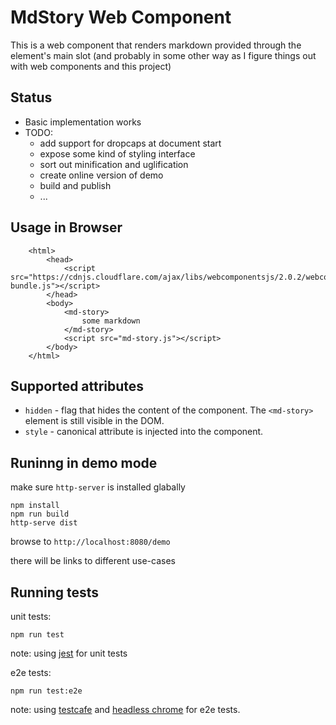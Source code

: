 # MdStory Web Component

This is a web component that renders markdown provided through the element's main slot (and probably in some other way as I figure things out with web components and this project)  


## Status

* Basic implementation works
* TODO:
  * add support for dropcaps at document start 
  * expose some kind of styling interface
  * sort out minification and uglification
  * create online version of demo
  * build and publish
  * ...
  
 
## Usage in Browser

```
    <html>
        <head>
            <script src="https://cdnjs.cloudflare.com/ajax/libs/webcomponentsjs/2.0.2/webcomponents-bundle.js"></script>
        </head>
        <body>
            <md-story>
                some markdown
            </md-story>
            <script src="md-story.js"></script>
        </body>
    </html>
```

## Supported attributes

* `hidden` - flag that hides the content of the component. The `<md-story>` element is still visible in the DOM.
* `style`  - canonical attribute is injected into the component. 

## Runinng in demo mode
make sure `http-server` is installed glabally

```
npm install
npm run build
http-serve dist

```

browse to `http://localhost:8080/demo`

there will be links to different use-cases

## Running tests

unit tests:

```
npm run test
```
note: using [jest](https://jestjs.io/) for unit tests

e2e tests:
```
npm run test:e2e
```

note: using [testcafe](https://devexpress.github.io/testcafe/) and [headless chrome](https://chromium.googlesource.com/chromium/src/+/lkgr/headless/) for e2e tests.



